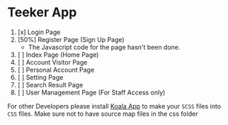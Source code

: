 # Teeker App

1. [x] Login Page
2. [50%] Register Page (Sign Up Page)
	- The Javascript code for the page hasn't been done.
3. [ ] Index Page (Home Page)
4. [ ] Account Visitor Page
5. [ ] Personal Account Page
6. [ ] Setting Page
7. [ ] Search Result Page
8. [ ] User Management Page (For Staff Access only)

For other Developers please install [Koala App](http://koala-app.com/) to make your `SCSS` files into `CSS` files. Make sure not to have source map files in the css folder

